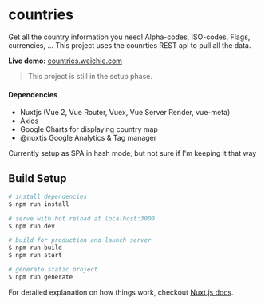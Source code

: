 # countries

Get all the country information you need! Alpha-codes, ISO-codes, Flags, currencies, ... This project uses the counrties REST api to pull all the data.

**Live demo:** [countries.weichie.com](https://countries.weichie.com/)

> This project is still in the setup phase.

#### Dependencies
- Nuxtjs (Vue 2, Vue Router, Vuex, Vue Server Render, vue-meta)
- Axios
- Google Charts for displaying country map
- @nuxtjs Google Analytics & Tag manager

Currently setup as SPA in hash mode, but not sure if I'm keeping it that way

## Build Setup

``` bash
# install dependencies
$ npm run install

# serve with hot reload at localhost:3000
$ npm run dev

# build for production and launch server
$ npm run build
$ npm run start

# generate static project
$ npm run generate
```

For detailed explanation on how things work, checkout [Nuxt.js docs](https://nuxtjs.org).
